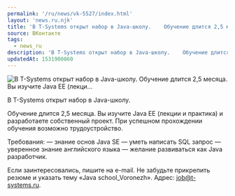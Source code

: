 ```yaml
---
permalink: '/ru/news/vk-5527/index.html'
layout: 'news.ru.njk'
title: 'В T-Systems открыт набор в Java-школу.    Обучение длится 2,5 месяца. Вы изучите Java EE (лекци…'
source: ВКонтакте
tags:
  - news_ru
description: 'В T-Systems открыт набор в Java-школу.    Обучение длится 2,5 месяца. Вы изучите Java EE (лекци…'
updatedAt: 1531900860
---
```

![В T-Systems открыт набор в Java-школу.    Обучение длится 2,5 месяца. Вы изучите Java EE (лекци…](https://sun9-33.userapi.com/impf/c845321/v845321783/a0be2/jydTAi40a48.jpg?size=1280x854&quality=96&sign=3887e29a0d9483a5eee61aeaeb89f698&c_uniq_tag=72Yjo8MEok1d5pZeR5ul60zdB2Ur-iz8wocOHc0LklQ&type=album)

В T-Systems открыт набор в Java-школу.

Обучение длится 2,5 месяца. Вы изучите Java EE (лекции и практика) и разработаете собственный проект. При успешном прохождении обучения возможно трудоустройство.

Требования:
— знание основ Java SE
— уметь написать SQL запрос
— уверенное знание английского языка
— желание развиваться как Java разработчик.

Если заинтересовались, пишите на e-mail. Не забудьте прикрепить резюме и указать тему «Java school_Voronezh». Адрес: job@t-systems.ru.
